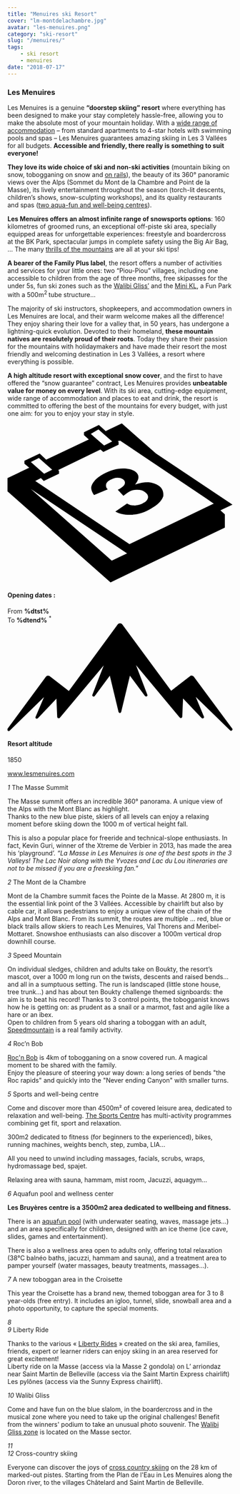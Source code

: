 ```yaml
---
title: "Menuires ski Resort"
cover: "lm-montdelachambre.jpg"
avatar: "les-menuires.png"
category: "ski-resort"
slug: "/menuires/"
tags:
    - ski resort
    - menuires
date: "2018-07-17"
---
```


<div class="edito-wrapper station">
<div class="banner-station">
<div class="banner-station-logo">
<imgtest data="les-menuires.png" directory="post" alt="Les Menuires"></imgtest>
</div>
</div>

<h3 class="main-title-1 h-margin-bottom-0">Les Menuires</h1>

<div class="rich-text">
<p>Les Menuires is a genuine <strong>“doorstep skiing” resort</strong> where everything has been designed to make your stay completely hassle-free, allowing you to make the absolute most of your mountain holiday. With a <a rel="nofollow" href="http://en.lesmenuires.com/winter/book">wide range of accommodation</a> – from standard apartments to 4-star hotels with swimming pools and spas – Les Menuires guarantees amazing skiing in Les 3 Vallées for all budgets. <strong>Accessible and friendly, there really is something to suit everyone! </strong></p>

<p><strong>They love its wide choice of ski and non-ski activities</strong> (mountain biking on snow, tobogganing on snow and <a rel="nofollow" href="http://en.lesmenuires.com/tourism/!/fiche/speed-mountain-386989">on rails</a>), the beauty of its 360° panoramic views over the Alps (Sommet du Mont de la Chambre and Point de la Masse), its lively entertainment throughout the season (torch-lit descents, children’s shows, snow-sculpting workshops), and its quality restaurants and spas (<a rel="nofollow" href="http://en.lesmenuires.com/winter/activities/aquafun-and-wellness-centre">two aqua-fun and well-being centres</a>).</p>

<p><strong>Les Menuires offers an almost infinite range of snowsports options</strong>: 160 kilometres of groomed runs, an exceptional off-piste ski area, specially equipped areas for unforgettable experiences: freestyle and boardercross at the BK Park, spectacular jumps in complete safety using the Big Air Bag, … The many <a rel="nofollow" href="http://en.lesmenuires.com/winter/activities/mountain-and-exciting-activities">thrills of the mountains</a> are all at your ski tips!</p>

<p><strong>A bearer of the Family Plus label</strong>, the resort offers a number of activities and services for your little ones: two “Piou-Piou” villages, including one accessible to children from the age of three months, free skipasses for the under 5s, fun ski zones such as the <a rel="nofollow" href="http://en.lesmenuires.com/tourism/!/fiche/walibi-gliss-ski-area-les-menuires-saint-martin-211003">Walibi Gliss’</a> and the <a rel="nofollow" href="http://en.lesmenuires.com/tourism/!/fiche/mini-kl-386988">Mini KL</a>, a Fun Park with a 500m<sup>2 </sup>tube structure…</p>

<p>The majority of ski instructors, shopkeepers, and accommodation owners in Les Menuires are local, and their warm welcome makes all the difference! They enjoy sharing their love for a valley that, in 50 years, has undergone a lightning-quick evolution. Devoted to their homeland, <strong>these mountain natives are resolutely proud of their roots</strong>. Today they share their passion for the mountains with holidaymakers and have made their resort the most friendly and welcoming destination in Les 3 Vallées, a resort where everything is possible.</p>

<p><strong>A high altitude resort with exceptional snow cover</strong>, and the first to have offered the “snow guarantee” contract, Les Menuires provides <strong>unbeatable value for money on every level</strong>. With its ski area, cutting-edge equipment, wide range of accommodation and places to eat and drink, the resort is committed to offering the best of the mountains for every budget, with just one aim: for you to enjoy your stay in style.</p>
</div>

<div class="grid center">
<div class="col-6">
<i class="icon icon-date icon-55">
<svg xmlns="http://www.w3.org/2000/svg" viewBox="0 0 55.9 39.6"><path d="M37.6 15.5c-.7-.5-1.6-.8-2.6-.9-1.1 0-2.2.2-3.3.6 1.1-1.4 1.1-2.4.1-3.2-.7-.5-1.7-.8-3.1-.8-1.6 0-3.3.5-4.9 1.4-.9.5-1.7 1.1-2.2 1.7-.5.6-.8 1.2-.8 1.7s.2 1.1.7 1.8l3.4-1.4c-.4-.4-.5-.8-.4-1.3.1-.4.5-.8 1.1-1.1.6-.3 1.1-.5 1.7-.5.6 0 1 .1 1.4.4.4.3.6.7.4 1.2-.2.5-.8.9-1.7 1.4l1.4 1.5c.5-.4.9-.7 1.4-1 .6-.4 1.3-.5 2.1-.5s1.4.2 1.9.6c.6.4.8.9.7 1.4-.1.5-.5 1-1.2 1.3-.6.4-1.3.5-2 .6-.7 0-1.4-.1-2-.5l-2.9 2c1.1.6 2.5.9 4.1.8 1.6-.1 3.2-.6 4.7-1.5 1.6-.9 2.7-1.9 3.1-3.1.1-.9-.1-1.9-1.1-2.6z"></path><path d="M52.9 21.6l3-1.4-19-12.7L28.4 0l-4 1.9L22.7.4 19 2.2v.7L20.2 4 9.6 9 8 7.5 4.2 9.3v.7l1.2 1L0 13.6v3.3l25.6 22.6L54 25.9v-3.3l-1.1-1zM22.6 1.5l.9.8L26 4.5l-2 1-2.4-2.1-.9-.8 1.9-1.1zM7.8 8.6l.9.8 2.4 2.1-2 1-2.4-2.1-.9-.8 2-1zm18.1 25.5L5.8 16.3l23.9 16-3.8 1.8zM51.1 20L30.3 30 6.9 14.3l1.4-.7.7.7 3.8-1.8v-.7l-.2-.2 10.5-5.1.7.6 3.8-1.8v-.7l-.2-.2.6-.1 21.6 14.5 1.7 1.2h-.2z"></path></svg></i>
<h4 class="main-title-3 h-uppercase center h-fz-16">Opening dates :</h4>
   <div class="opening-dates">
                     From <strong>%dtst%</strong> <br/>
                     To <strong>%dtend%</strong> <sup className="blue">*</sup>
     </div>
</div>
<div class="col-6">
<i class="icon icon-mountain icon-55">
<svg xmlns="http://www.w3.org/2000/svg" viewBox="0 0 85.1 40.7"><path d="M23.2 25.6L41.7.4c.2-.3.5-.4.9-.4.3 0 .6.1.8.4l18.5 25.1L69 20c.2-.2.5-.3.8-.2.3 0 .5.2.7.4L85 39.8c.2.2.1.5-.1.7-.2.2-.5.2-.7 0l-13-12.7 3.1 7.5c.1.2 0 .5-.2.6-.2.1-.5.1-.7-.1l-7-7.4-.3 6.9c0 .2-.1.4-.4.5-.2.1-.4 0-.6-.2L48.6 15.8 52.9 27c.1.2 0 .5-.2.6-.2.1-.5.1-.7-.1l-5.7-7.7L43 33.5c-.1.2-.3.4-.5.4s-.4-.2-.5-.4l-3.3-13.7-5.7 7.7c-.2.2-.4.3-.7.1-.2-.1-.3-.4-.2-.6l4.3-11.1-16.6 19.8c-.1.2-.4.2-.6.2-.2-.1-.3-.2-.4-.5l-.3-6.9-7 7.4c-.2.2-.5.2-.7.1-.2-.1-.3-.4-.2-.6l3.2-7.5-13 12.7c-.2.2-.5.2-.7 0-.2-.2-.2-.5-.1-.7l14.5-19.7c.2-.2.4-.4.7-.4.3 0 .6 0 .8.2l7.2 5.6z"></path></svg></i>
<h4 class="main-title-3 h-uppercase center h-fz-16">Resort altitude</h4>
1850
</div>
</div>

<a rel="nofollow" href="http://www.lesmenuires.com" class="btn btn-blue" target="_blank">www.lesmenuires.com</a>

<div class="poi-anchor-title" id="marker_44">
<em>1</em> The Masse Summit
</div>

<div class="o-actu fullWidth">
<div class="grid-noGutter-equalHeight_sm-1">
<div class="col">
<imgtest data="lm-lamasse.jpg" directory="post" alt="The Masse Summit"></imgtest>
</div>
<div class="col">
<div class="pl2 rich-text">
<p>The Masse summit offers an incredible 360° panorama. A unique view of the Alps with the Mont Blanc as highlight.<br/>
Thanks to the new blue piste, skiers of all levels can enjoy a relaxing moment before skiing down the 1000 m of vertical height fall.</p>
</div>
</div>
</div>
</div>

<div class="o-actu fullWidth">
<div class="grid-noGutter-equalHeight-reverse_sm-1">
<div class="col">
<imgtest data="lm-pistes.jpg" directory="post" alt=""></imgtest>
</div>
<div class="col">
<div class="pl2 rich-text">
<p>This is also a popular place for freeride and technical-slope enthusiasts. In fact, Kevin Guri, winner of the Xtreme de Verbier in 2013, has made the area his ‘playground’. <em>“La Masse in Les Menuires is one of the best spots in the 3 Valleys! The Lac Noir along with the Yvozes and Lac du Lou itineraries are not to be missed if you are a freeskiing fan."</em></p>
</div>
</div>
</div>
</div>
<div class="poi-anchor-title" id="marker_45">
<em>2</em> The Mont de la Chambre
</div>

<div class="o-actu fullWidth">
<div class="grid-noGutter-equalHeight_sm-1">
<div class="col">
<imgtest data="lm-montdelachambre.jpg" directory="post" alt="The Mont de la Chambre"></imgtest>
</div>
<div class="col">
<div class="pl2 rich-text">
<p>Mont de la Chambre summit faces the Pointe de la Masse. At 2800 m, it is the essential link point of the 3 Vallées. Accessible by chairlift but also by cable car, it allows pedestrians to enjoy a unique view of the chain of the Alps and Mont Blanc. From its summit, the routes are multiple ... red, blue or black trails allow skiers to reach Les Menuires, Val Thorens and Meribel-Mottaret. Snowshoe enthusiasts can also discover a 1000m vertical drop downhill course.</p>
</div>
</div>
</div>
</div>

<div class="poi-anchor-title" id="marker_46">
<em>3</em> Speed Mountain
</div>

<div class="o-actu fullWidth">
<div class="grid-noGutter-equalHeight_sm-1">
<div class="col">
<imgtest data="lm-luge.jpg" directory="post" alt="Speed Mountain"></imgtest>
</div>
<div class="col">
<div class="pl2 rich-text">
<p>On individual sledges, children and adults take on Boukty, the resort’s mascot, over a 1000 m long run on the twists, descents and raised bends... and all in a sumptuous setting. The run is landscaped (little stone house, tree trunk...) and has about ten Boukty challenge themed signboards: the aim is to beat his record! Thanks to 3 control points, the tobogganist knows how he is getting on: as prudent as a snail or a marmot, fast and agile like a hare or an ibex.<br/>
Open to children from 5 years old sharing a toboggan with an adult, <a rel="nofollow" href="http://en.lesmenuires.com/tourism/!/fiche/speed-mountain-386989">Speedmountain</a> is a real family activity.</p>
</div>
</div>
</div>
</div>

<div class="poi-anchor-title" id="marker_47">
<em>4</em> Roc’n Bob
</div>

<div class="o-actu fullWidth">
<div class="grid-noGutter-equalHeight_sm-1">
<div class="col">
<imgtest data="lm-rnb.jpg" directory="post" alt="Roc’n Bob"></imgtest>
</div>
<div class="col">
<div class="pl2 rich-text">
<p><a rel="nofollow" href="http://en.lesmenuires.com/tourism/!/fiche/roc-n-bob-toboggan-run-210982">Roc'n Bob</a> is 4km of tobogganing on a snow covered run. A magical moment to be shared with the family.<br/>
Enjoy the pleasure of steering your way down: a long series of bends "the Roc rapids" and quickly into the "Never ending Canyon" with smaller turns.</p>
</div>
</div>
</div>
</div>

<div class="poi-anchor-title" id="marker_48">
<em>5</em> Sports and well-being centre
</div>

<div class="o-actu fullWidth">
<div class="grid-noGutter-equalHeight_sm-1">
<div class="col">
<imgtest data="lm-centre.jpg" directory="post" alt="Sports and well-being centre"></imgtest>
</div>
<div class="col">
<div class="pl2 rich-text">
<p>Come and discover more than 4500m² of covered leisure area, dedicated to relaxation and well-being. <a rel="nofollow" href="http://en.lesmenuires.com/winter/activities/sports-and-well-being-centre">The Sports Centre</a> has multi-activity programmes combining get fit, sport and relaxation.</p>
</div>
</div>
</div>
</div>

<div class="o-actu fullWidth">
<div class="grid-noGutter-equalHeight-reverse_sm-1">
<div class="col">
<imgtest data="lm-fitness.jpg" directory="post" alt=""></imgtest>
</div>
<div class="col">
<div class="pl2 rich-text">
<p>300m2 dedicated to fitness (for beginners to the experienced), bikes, running machines, weights bench, step, zumba, LIA…</p>

<p>All you need to unwind including massages, facials, scrubs, wraps, hydromassage bed, spajet.</p>

<p>Relaxing area with sauna, hammam, mist room, Jacuzzi, aquagym…</p>
</div>
</div>
</div>
</div>
<div class="poi-anchor-title" id="marker_49">
<em>6</em> Aquafun pool and wellness center
</div>

<div class="o-actu fullWidth">
<div class="grid-noGutter-equalHeight_sm-1">
<div class="col">
<imgtest data="lm-brue-res.jpg" directory="post" alt="Aquafun pool and wellness center"></imgtest>
</div>
<div class="col">
<div class="pl2 rich-text">
<p><strong>Les Bruyères centre is a 3500m2 area dedicated to wellbeing and fitness.</strong></p>

<p>There is an <a rel="nofollow" href="http://en.lesmenuires.com/winter/activities/aquafun-and-wellness-centre">aquafun pool</a> (with underwater seating, waves, massage jets…) and an area specifically for children, designed with an ice theme (ice cave, slides, games and entertainment).</p>

<p>There is also a wellness area open to adults only, offering total relaxation (38°C balnéo baths, jacuzzi, hammam and sauna), and a treatment area to pamper yourself (water massages, beauty treatments, massages…).</p>
</div>
</div>
</div>
</div>

<div class="poi-anchor-title" id="marker_50">
<em>7</em> A new toboggan area in the Croisette
</div>

<div class="rich-text">
<p>This year the Croisette has a brand new, themed toboggan area for 3 to 8 year-olds (free entry). It includes an igloo, tunnel, slide, snowball area and a photo opportunity, to capture the special moments.</p>
</div>

<div class="poi-anchor-title" id="marker_51">
<em>8</em> 
</div>

<div class="o-actu fullWidth">
<div class="grid-noGutter-equalHeight_sm-1">
<div class="col">
<imgtest data="lm-lac.jpg" directory="post" alt=""></imgtest>
</div>
</div>
</div>

<div class="rich-text">

</div>
<div class="poi-anchor-title" id="marker_52">
<em>9</em> Liberty Ride
</div>

<div class="o-actu fullWidth">
<div class="grid-noGutter-equalHeight_sm-1">
<div class="col">
<imgtest data="libertyride.jpg" directory="post" alt="Liberty Ride"></imgtest>
</div>
<div class="col">
<div class="pl2 rich-text">
<p>Thanks to the various « <a rel="nofollow" href="http://en.lesmenuires.com/tourism/!/fiche/liberty-ride-386981">Liberty Rides</a> » created on the ski area, families, friends, expert or learner riders can enjoy skiing in an area reserved for great excitement!<br/>
Liberty ride on la Masse (access via la Masse 2 gondola) on L’ arriondaz near Saint Martin de Belleville (access via the Saint Martin Express chairlift) Les pylônes (access via the Sunny Express chairlift).</p>
</div>
</div>
</div>
</div>

<div class="poi-anchor-title" id="marker_53">
<em>10</em> Walibi Gliss
</div>

<div class="o-actu fullWidth">
<div class="grid-noGutter-equalHeight_sm-1">
<div class="col">
<imgtest data="lm-walibi-gliss.jpg" directory="post" alt="Walibi Gliss"></imgtest>
</div>
<div class="col">
<div class="pl2 rich-text">
<p>Come and have fun on the blue slalom, in the boardercross and in the musical zone where you need to take up the original challenges! Benefit from the winners' podium to take an unusual photo souvenir. The <a rel="nofollow" href="http://en.lesmenuires.com/tourism/!/fiche/walibi-gliss-ski-area-les-menuires-saint-martin-211003">Walibi Gliss zone</a> is located on the Masse sector.</p>
</div>
</div>
</div>
</div>

<div class="poi-anchor-title" id="marker_54">
<em>11</em> 
</div>

<div class="o-actu fullWidth">
<div class="grid-noGutter-equalHeight_sm-1">
<div class="col">
<imgtest data="lm-fatbike.jpg" directory="post" alt=""></imgtest>
</div>
</div>
</div>

<div class="poi-anchor-title" id="marker_55">
<em>12</em> Cross-country skiing
</div>

<div class="o-actu fullWidth">
<div class="grid-noGutter-equalHeight_sm-1">
<div class="col">
<imgtest data="lm-skidefond.jpg" directory="post" alt="Cross-country skiing"></imgtest>
</div>
<div class="col">
<div class="pl2 rich-text">
<p>Everyone can discover the joys of <a rel="nofollow" href="http://en.lesmenuires.com/tourism/!/fiche/cross-country-skiing-les-menuires-saint-martin-de-belleville-91422">cross country skiing</a> on the 28 km of marked-out pistes. Starting from the Plan de l'Eau in Les Menuires along the Doron river, to the villages Châtelard and Saint Martin de Belleville.</p>
</div>
</div>
</div>
</div>
</div></div>